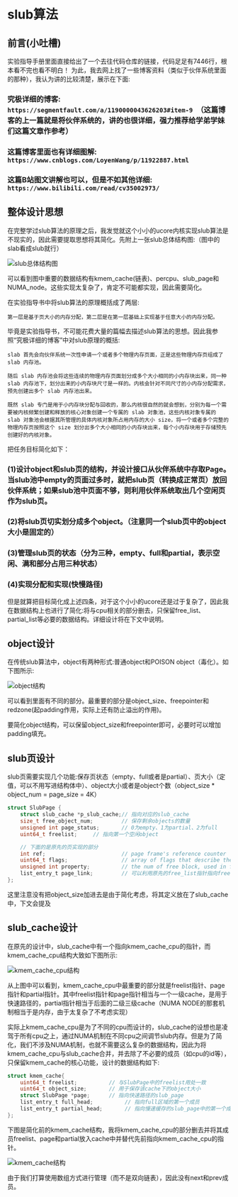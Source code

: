 # slub算法

## 前言(小吐槽)

实验指导手册里面直接给出了一个去往代码仓库的链接，代码足足有7446行，根本看不完也看不明白！
为此，我去网上找了一些博客资料（类似于伙伴系统里面的那种），我认为讲的比较清楚，展示在下面:

### 究极详细的博客: `https://segmentfault.com/a/1190000043626203#item-9 `（这篇博客的上一篇就是将伙伴系统的，讲的也很详细，强力推荐给学弟学妹们这篇文章作参考）

### 这篇博客里面也有详细图解: `https://www.cnblogs.com/LoyenWang/p/11922887.html`

### 这篇B站图文讲解也可以，但是不如其他详细: `https://www.bilibili.com/read/cv35002973/`

## 整体设计思想

在完整学过slub算法的原理之后，我发觉就这个小小的ucore内核实现slub算法是不现实的，因此需要提取思想将其简化。先附上一张slub总体结构图:（图中的slab看成slub就行）

![slub总体结构图](./image/slub.webp)

可以看到图中重要的数据结构有kmem_cache(链表)、percpu、slub_page和NUMA_node。这些实现太复杂了，肯定不可能都实现，因此需要简化。

在实验指导书中将slub算法的原理概括成了两层:

 `第一层是基于页大小的内存分配，第二层是在第一层基础上实现基于任意大小的内存分配。` 
 
 毕竟是实验指导书，不可能花费大量的篇幅去描述slub算法的思想。因此我参照“究极详细的博客”中对slub原理的概括: 

`slab 首先会向伙伴系统一次性申请一个或者多个物理内存页面，正是这些物理内存页组成了 slab 内存池。`

`随后 slab 内存池会将这些连续的物理内存页面划分成多个大小相同的小内存块出来，同一种 slab 内存池下，划分出来的小内存块尺寸是一样的。内核会针对不同尺寸的小内存分配需求，预先创建出多个 slab 内存池出来。`


`既然 slab 专门是用于小内存块分配与回收的，那么内核很自然的就会想到，分别为每一个需要被内核频繁创建和释放的核心对象创建一个专属的 slab 对象池，这些内核对象专属的 slab 对象池会根据其所管理的具体内核对象所占用内存的大小 size，将一个或者多个完整的物理内存页按照这个 size 划分出多个大小相同的小内存块出来，每个小内存块用于存储预先创建好的内核对象。`

把任务目标简化如下：

### (1)设计object和slub页的结构，并设计接口从伙伴系统中存取Page。当slub池中empty的页面过多时，就把slub页（转换成正常页）放回伙伴系统；如果slub池中页面不够，则利用伙伴系统取出几个空闲页作为slub页。

### (2)将slub页切实划分成多个object。（注意同一个slub页中的object大小是固定的）

### (3)管理slub页的状态（分为三种，empty、full和partial，表示空闲、满和部分占用三种状态）

### (4)实现分配和实现(快慢路径)

但是就算把目标简化成上述四条，对于这个小小的ucore还是过于复杂了，因此我在数据结构上也进行了简化:将与cpu相关的部分删去，只保留free_list、partial_list等必要的数据结构。详细设计将在下文中说明。

## object设计

在传统slub算法中，object有两种形式:普通object和POISON object（毒化）。如下图所示:

![object结构](./image/object.webp)

可以看到里面有不同的部分。最重要的部分是object_size、freepointer和redzone(起padding作用，实际上还有防止溢出的作用)。

要简化object结构，可以保留object_size和freepointer即可，必要时可以增加padding填充。

## slub页设计

slub页需要实现几个功能:保存页状态（empty、full或者是partial）、页大小（定值，可以不用写进结构体中）、object大小或者是object个数（object_size * object_num = page_size = 4K）

```c
struct SlubPage {
    struct slub_cache *p_slub_cache;// 指向对应的slub_cache
    size_t free_object_num;         // 保存剩余objects的数量
    unsigned int page_status;       // 0为empty、1为partial、2为full
    uint64_t freelist;     // 指向第一个空闲object

    // 下面的是原先的页实现的部分
    int ref;                        // page frame's reference counter
    uint64_t flags;                 // array of flags that describe the status of the page frame
    unsigned int property;          // the num of free block, used in first fit pm manager
    list_entry_t page_link;         // 可以利用原先的free_list指针指向free、full和partial链表
};
```

这里注意没有把object_size加进去是由于简化考虑，将其定义放在了slub_cache中，下文会提及

## slub_cache设计
在原先的设计中，slub_cache中有一个指向kmem_cache_cpu的指针，而kmem_cache_cpu结构大致如下图所示:

![kmem_cache_cpu结构](./image/kmem_cache_cpu.webp)

从上图中可以看到，kmem_cache_cpu中最重要的部分就是freelist指针、page指针和partial指针。其中freelist指针和page指针相当与一个一级cache，是用于快速路径的，partial指针相当于后面的二级三级cache（NUMA NODE的那套机制相当于是内存，由于太复杂了不考虑实现）

实际上kmem_cache_cpu是为了不同的cpu而设计的，slub_cache的设想也是凌驾于所有cpu之上，通过NUMA机制在不同cpu之间调节slub内存。但是为了简化，我们不涉及NUMA机制，也就不需要这么复杂的数据结构，因此为将kmem_cache_cpu与slub_cache合并，并去除了不必要的成员（如cpu的id等），只保留kmem_cache的核心功能，设计的数据结构如下:

```c
struct kmem_cache{
    uint64_t freelist;          // 与SlubPage中的freelist用处一致
    uint64_t object_size;       // 用于保存该cache下的object大小
    struct SlubPage *page;      // 指向快速路径的slub_page
    list_entry_t full_head;          // 指向full区域的第一个成员
    list_entry_t partial_head;       // 指向慢速缓存的slub_page中的第一个成员（后面的成员用链表连接）
};
```

下图是简化前的kmem_cache结构，我将kmem_cache_cpu的部分删去并将其成员freelist、page和partial放入cache中并替代先前指向kmem_cache_cpu的指针。

![kmem_cache结构](./image/kmem_cache.webp)

由于我们打算使用数组方式进行管理（而不是双向链表），因此没有next和prev成员。
